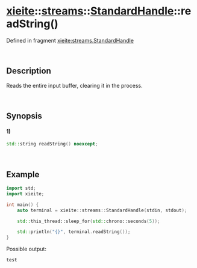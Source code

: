 # [xieite](../../../../../xieite.md)\:\:[streams](../../../../../streams.md)\:\:[StandardHandle](../../../standard_handle.md)\:\:readString\(\)
Defined in fragment [xieite:streams.StandardHandle](../../../../../../src/streams/standard_handle.cpp)

&nbsp;

## Description
Reads the entire input buffer, clearing it in the process.

&nbsp;

## Synopsis
#### 1)
```cpp
std::string readString() noexcept;
```

&nbsp;

## Example
```cpp
import std;
import xieite;

int main() {
    auto terminal = xieite::streams::StandardHandle(stdin, stdout);

    std::this_thread::sleep_for(std::chrono::seconds(5));

    std::println("{}", terminal.readString());
}
```
Possible output:
```
test
```
